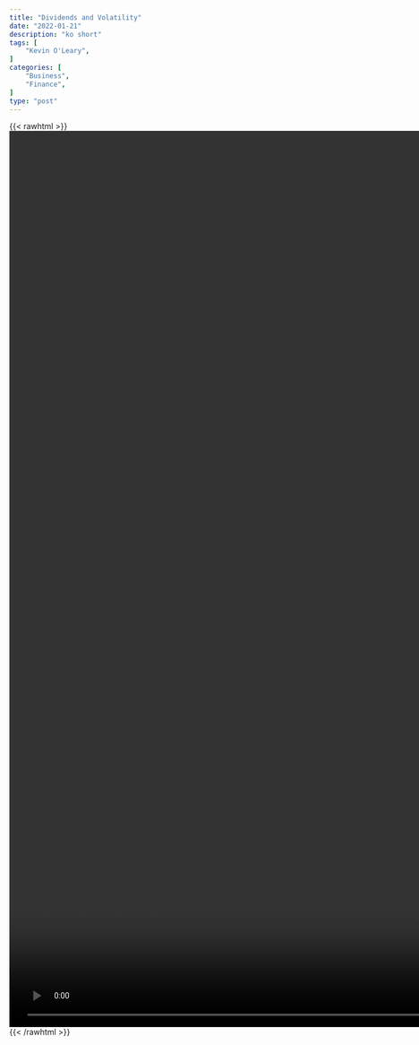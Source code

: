 ```yaml
---
title: "Dividends and Volatility"
date: "2022-01-21"
description: "ko short"
tags: [
    "Kevin O'Leary",
]
categories: [
    "Business",
    "Finance",
]
type: "post"
---
```

{{< rawhtml >}}
    <video style="height:40vh;width:auto" overflow="hidden" controls>
        <source src="https://clips.dev00ps.com/Kevin%20O%27Leary/volatility.mp4" type="video/mp4"> 
    </video>
{{< /rawhtml >}}